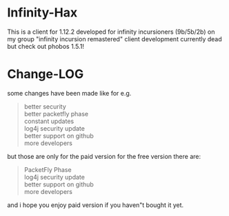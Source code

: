 # Infinity-Hax
This is a client for 1.12.2 developed for infinity incursioners (9b/5b/2b) on my group "infinity incursion remastered"
client development currently dead but check out phobos 1.5.1!


# Change-LOG

some changes have been made like for e.g.
> better security <br/>
> better packetfly phase <br/>
> constant updates <br/>
> log4j security update </br>
> better support on github </br>
> more developers </br>

but those are only for the paid version
for the free version there are:

> PacketFly Phase <br/>
> log4j security update <br/>
> better support on github <br/>
> more developers <br/>

and i hope you enjoy paid version if you haven"t bought it yet.
